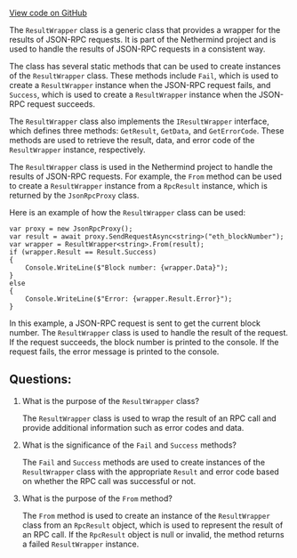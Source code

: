 [View code on GitHub](https://github.com/NethermindEth/nethermind/src/Nethermind/Nethermind.JsonRpc/ResultWrapper.cs)

The `ResultWrapper` class is a generic class that provides a wrapper for the results of JSON-RPC requests. It is part of the Nethermind project and is used to handle the results of JSON-RPC requests in a consistent way. 

The class has several static methods that can be used to create instances of the `ResultWrapper` class. These methods include `Fail`, which is used to create a `ResultWrapper` instance when the JSON-RPC request fails, and `Success`, which is used to create a `ResultWrapper` instance when the JSON-RPC request succeeds. 

The `ResultWrapper` class also implements the `IResultWrapper` interface, which defines three methods: `GetResult`, `GetData`, and `GetErrorCode`. These methods are used to retrieve the result, data, and error code of the `ResultWrapper` instance, respectively. 

The `ResultWrapper` class is used in the Nethermind project to handle the results of JSON-RPC requests. For example, the `From` method can be used to create a `ResultWrapper` instance from a `RpcResult` instance, which is returned by the `JsonRpcProxy` class. 

Here is an example of how the `ResultWrapper` class can be used:

```
var proxy = new JsonRpcProxy();
var result = await proxy.SendRequestAsync<string>("eth_blockNumber");
var wrapper = ResultWrapper<string>.From(result);
if (wrapper.Result == Result.Success)
{
    Console.WriteLine($"Block number: {wrapper.Data}");
}
else
{
    Console.WriteLine($"Error: {wrapper.Result.Error}");
}
```

In this example, a JSON-RPC request is sent to get the current block number. The `ResultWrapper` class is used to handle the result of the request. If the request succeeds, the block number is printed to the console. If the request fails, the error message is printed to the console.
## Questions: 
 1. What is the purpose of the `ResultWrapper` class?
    
    The `ResultWrapper` class is used to wrap the result of an RPC call and provide additional information such as error codes and data.

2. What is the significance of the `Fail` and `Success` methods?
    
    The `Fail` and `Success` methods are used to create instances of the `ResultWrapper` class with the appropriate `Result` and error code based on whether the RPC call was successful or not.

3. What is the purpose of the `From` method?
    
    The `From` method is used to create an instance of the `ResultWrapper` class from an `RpcResult` object, which is used to represent the result of an RPC call. If the `RpcResult` object is null or invalid, the method returns a failed `ResultWrapper` instance.
